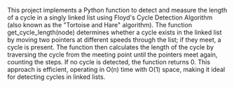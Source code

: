 This project implements a Python function to detect and measure the length of a cycle in a singly linked list using Floyd's Cycle Detection Algorithm (also known as the "Tortoise and Hare" algorithm). The function get_cycle_length(node) determines whether a cycle exists in the linked list by moving two pointers at different speeds through the list; if they meet, a cycle is present. The function then calculates the length of the cycle by traversing the cycle from the meeting point until the pointers meet again, counting the steps. If no cycle is detected, the function returns 0. This approach is efficient, operating in O(n) time with O(1) space, making it ideal for detecting cycles in linked lists.
